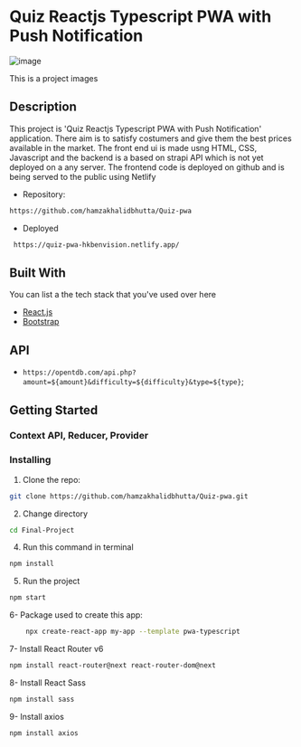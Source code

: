 
# Quiz Reactjs Typescript PWA with Push Notification

![image](https://hamzakhalidbhutta.netlify.app/static/media/quiz.e74ef71495fd7e07001e.PNG)

This is a project images

## Description

This project is 'Quiz Reactjs Typescript PWA with Push Notification' application. There aim is to satisfy costumers and give them the best prices available in the market. The front end ui is made usng HTML, CSS, Javascript and the backend is a based on strapi API which is not yet deployed on a any server. The frontend code is deployed on github and is being served to the public using Netlify

- Repository: 
```bash
https://github.com/hamzakhalidbhutta/Quiz-pwa
```
- Deployed
```bash
 https://quiz-pwa-hkbenvision.netlify.app/
```

## Built With

You can list a the tech stack that you've used over here

- [React.js](https://reactjs.org/)
- [Bootstrap](https://getbootstrap.com)

## API
- `https://opentdb.com/api.php?amount=${amount}&difficulty=${difficulty}&type=${type}`;

## Getting Started

### Context API, Reducer, Provider

### Installing

1.  Clone the repo:

```bash
git clone https://github.com/hamzakhalidbhutta/Quiz-pwa.git
``` 
2.  Change directory
```bash
cd Final-Project
```   
4.  Run this command in terminal
```bash
npm install
```
5.  Run the project
```bash
npm start
```  
6- Package used to create this app:
```bash
    npx create-react-app my-app --template pwa-typescript
```
7- Install React Router v6
```bash
npm install react-router@next react-router-dom@next
```
8- Install React Sass
```bash
npm install sass
```
9- Install axios
```bash
npm install axios
```
